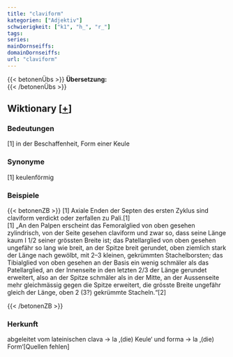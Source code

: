 ```yaml
---
title: "claviform"
kategorien: ["Adjektiv"]
schwierigkeit: ["k1", "h_", "r_"]
tags:
series:
mainDornseiffs:
domainDornseiffs:
url: "claviform"
---
```


{{< betonenÜbs >}}
**Übersetzung:**  
{{< /betonenÜbs >}}

## Wiktionary [[+](https://de.wiktionary.org/wiki/claviform)]

### Bedeutungen
[1] in der Beschaffenheit, Form einer Keule  

### Synonyme
[1] keulenförmig  

### Beispiele
{{< betonenZB >}}
[1] Axiale Enden der Septen des ersten Zyklus sind claviform verdickt oder zerfallen zu Pali.[1]  
[1] „An den Palpen erscheint das Femoralglied von oben gesehen zylindrisch, von der Seite gesehen claviform und zwar so, dass seine Länge kaum l 1/2 seiner grössten Breite ist; das Patellarglied von oben gesehen ungefähr so lang wie breit, an der Spitze breit gerundet, oben ziemlich stark der Länge nach gewölbt, mit 2–3 kleinen, gekrümmten Stachelborsten; das Tibialglied von oben gesehen an der Basis ein wenig schmäler als das Patellarglied, an der Innenseite in den letzten 2/3 der Länge gerundet erweitert, also an der Spitze schmäler als in der Mitte, an der Aussenseite mehr gleichmässig gegen die Spitze erweitert, die grösste Breite ungefähr gleich der Länge, oben 2 (3?) gekrümmte Stacheln.“[2]  

{{< /betonenZB >}}
### Herkunft
abgeleitet vom lateinischen clava → la ‚(die) Keule‘ und forma → la ‚(die) Form‘[Quellen fehlen]  


